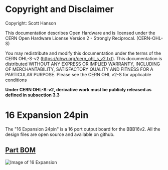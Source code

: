 # Copyright and Disclaimer
Copyright: Scott Hanson

This documentation describes Open Hardware and is licensed under the CERN Open Hardware License Version 2 - Strongly Reciprocal. (CERN-OHL-S)

You may redistribute and modify this documentation under the terms of the CERN OHL-S-v2 (https://ohwr.org/cern_ohl_s_v2.txt). This documentation is distributed WITHOUT ANY EXPRESS OR IMPLIED WARRANTY, INCLUDING OF MERCHANTABILITY, SATISFACTORY QUALITY AND FITNESS FOR A PARTICULAR PURPOSE. Please see the CERN OHL v2-S for applicable conditions

**Under CERN OHL-S-v2, derivative work must be publicly released as defined in subsection 3.3**

# 16 Expansion 24pin

The "16 Expansion 24pin" is a 16 port output board for the BBB16v2.  All the design files are open source and available on github.

## [Part BOM](https://github.com/computergeek1507/PB_16/raw/master/16_Expansion_24pin/16_Expansion_BOM.ods)

![Image of 16 Expansion](https://github.com/computergeek1507/PB_16/raw/master/16_Expansion_24pin/16_Expansion.png)
